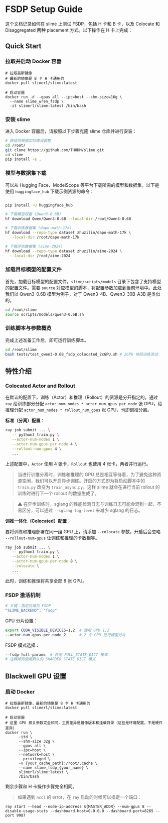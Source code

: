 # FSDP Setup Guide

这个文档记录如何在 slime 上测试 FSDP，包括 H 卡和 B 卡，以及 Colocate 和 Disaggregated 两种 placement 方式。以下操作在 H 卡上完成：

## Quick Start

### 拉取并启动 Docker 容器

```shell
# 拉取最新镜像
# 最新的镜像是 B 卡 H 卡通用的
docker pull slimerl/slime:latest

# 启动容器
docker run -d --gpus all --ipc=host --shm-size=16g \
  --name slime_wren_fsdp \
  -it slimerl/slime:latest /bin/bash
```

### 安装 slime

进入 Docker 容器后，请按照以下步骤克隆 slime 仓库并进行安装：

```bash
# 路径可根据实际情况调整
cd /root/
git clone https://github.com/THUDM/slime.git
cd slime
pip install -e .
```

### 模型与数据集下载

可以从 Hugging Face、ModelScope 等平台下载所需的模型和数据集。以下是使用 `huggingface_hub` 下载示例资源的命令：

```bash

pip install -U huggingface_hub

# 下载模型权重 (Qwen3-0.6B)
hf download Qwen/Qwen3-0.6B --local-dir /root/Qwen3-0.6B

# 下载训练数据集 (dapo-math-17k)
hf download --repo-type dataset zhuzilin/dapo-math-17k \
  --local-dir /root/dapo-math-17k

# 下载评估数据集 (aime-2024)
hf download --repo-type dataset zhuzilin/aime-2024 \
  --local-dir /root/aime-2024
```

### 加载目标模型的配置文件

首先，加载目标模型的配置文件。`slime/scripts/models` 目录下包含了支持模型的配置文件。需要 `source` 对应模型的脚本，将配置参数加载到当前环境中。此处我们以 Qwen3-0.6B 模型为例子，对于 Qwen3-4B、Qwen3-30B-A3B 是类似的。

```bash
cd /root/slime
source scripts/models/qwen3-0.6B.sh 
```

### 训练脚本与参数概览

完成上述准备工作后，即可运行训练脚本。

```bash
cd /root/slime
bash tests/test_qwen3-0.6B_fsdp_colocated_2xGPU.sh # 2GPU 协同训练测试
```

## 特性介绍

### Colocated Actor and Rollout

在默认的配置下，训练（Actor）和推理（Rollout）的资源是分开指定的，通过 `ray` 给训练部分分配 `actor_num_nodes * actor_num_gpus_per_node` 张 GPU，给推理分配 `actor_num_nodes * rollout_num_gpus` 张 GPU，也即训推分离。

**标准（分离）配置**：

```bash
ray job submit ... \
   -- python3 train.py \
   --actor-num-nodes 1 \
   --actor-num-gpus-per-node 4 \
   --rollout-num-gpus 4 \
   ...
```

上述配置中，`Actor` 使用 4 张卡，`Rollout` 也使用 4 张卡，两者并行运行。


> 当进行训推分离时，训练和推理的 GPU 总是相互等待着，为了避免这种资源空闲，我们可以开启异步训练。开启的方式即为将启动脚本中的 `train.py` 改变为 `train_async.py`。这样 slime 就会在进行当前 rollout 的训练时进行下一个 rollout 的数据生成了。

> ⚠️ 在异步训练时，sglang 的性能检测日志与训练日志可能会混到一起，不易区分，可以通过 `--sglang-log-level` 来减少 sglang 的日志。

**训推一体化（Colocated）配置**：

要将训练和推理部署在同一组 GPU 上，请添加 `--colocate` 参数，开启后会忽略 `--rollout-num-gpus` 让训练和推理的卡数相等。

```bash
ray job submit ... \
   -- python3 train.py \
   --actor-num-nodes 1 \
   --actor-num-gpus-per-node 8 \
   --colocate \
   ...
```

此时，训练和推理将共享全部 8 张 GPU。

### FSDP 激活机制

```bash
# 关键：指定后端为 FSDP
"SLIME_BACKEND": "fsdp"
```

GPU 分片设置：

```bash
export CUDA_VISIBLE_DEVICES=1,2  # 使用 GPU 1,2
--actor-num-gpus-per-node 2      # 2 个 GPU 进行模型分片
```

FSDP 模式选择：

```bash
--fsdp-full-params  # 启用 FULL_STATE_DICT 模式
# 注释掉则使用默认的 SHARDED_STATE_DICT 模式
```

## Blackwell GPU 设置

### 启动 Docker

```shell
# 拉取最新镜像，最新的镜像是 B 卡 H 卡通用的
docker pull slimerl/slime:latest

# 启动容器
# 这里 GPU 相关参数完全相同，主要差异是镜像版本和挂载目录（这些是环境配置，不是硬件差异）
docker run \
      -itd \
      --shm-size 32g \
      --gpus all \
      --ipc=host \
      --network=host \
      --privileged \
      -v {your_cache_path}:/root/.cache \
      --name slime_fsdp_{your_name} \
      slimerl/slime:latest \
      /bin/bash
```

剩余步骤和 H 卡操作步骤完全相同。

> 如果遇到 `nccl` 的 error，在 `ray` 启动的时候可以指定一个端口：

```shell
ray start --head --node-ip-address ${MASTER_ADDR} --num-gpus 8 --disable-usage-stats --dashboard-host=0.0.0.0 --dashboard-port=8265 --port 9987
```
